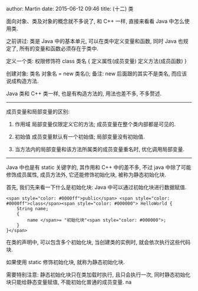 author: Martin
date: 2015-06-12 09:46
title: (十二) 类

面向对象、类及对象的概念就不多说了, 和 C++ 一样, 直接来看看 Java 中怎么使用类.

之前讲过: 类是 Java 中的基本单元, 可以在类中定义变量和函数, 同时 Java 也规定了, 所有的变量和函数必须存在于类中.

定义一个类:
权限修饰符 class 类名 {
定义属性(成员变量)
定义方法(成员函数)
}

创建对象: 类名 对象名 = new 类名();
备注: new 后面跟的其实不是类名, 而应该说成构造方法.

Java 类和 C++ 类一样, 也是有构造方法的, 用法也差不多, 不多赘述.

* * *



成员变量和局部变量的区别:

1. 作用域
局部变量仅限定义它的方法;
成员变量在整个类内部都是可见的.

2. 初始值
成员变量默认有一个初始值;
局部变量没有初始值.

3. 当方法内的局部变量和该方法所属类的成员变量重名时, 优化调用局部变量.

* * *

Java 中也是有 static 关键字的, 其作用和 C++ 中的差不多, 不过 java 中除了可能修饰成员属性, 成员方法外, 它还能修饰初始化块, 被称为静态初始化块.

首先, 我们先来看一下什么是初始化块: Java 中可以通过初始化块进行数据赋值.

    <span style="color: #0000ff">public</span> <span style="color: #0000ff">class</span><span style="color: #000000"> HelloWorld {
        String name;
        {
            name </span>= "初始化块"<span style="color: #000000">;
        }
    }</span>




在类的声明中, 可以包含多个初始化块, 当创建类的实例时, 就会依次执行这些代码块.




如果使用 static 修饰初始化块, 就称为静态初始化块.


需要特别注意: 静态初始化块只在类加载时执行, 且只会执行一次, 同时静态初始化块只能给静态变量赋值, 不能初始化普通的成员变量.
 na
